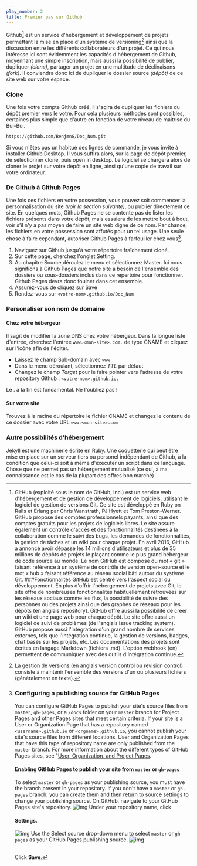 ```yaml
---
play_number: 2
title: Premier pas sur Github
---
```


Github[^1] est un service d'hébergement et développement de projets permettant la mise en place d'un système de versioning[^A] ainsi que la discussion entre les différents collaborateurs d'un projet. Ce qui nous intéresse ici sont évidemment les capacités d'hébergement de Github, moyennant une simple inscription, mais aussi la possibilité de publier, dupliquer *(clone)*, partager un projet en une multitude de déclinaisons *(fork)*. Il conviendra donc ici de dupliquer le dossier source *(dépôt)* de ce site web sur votre espace.

### Clone

Une fois votre compte Github créé, il s'agira de dupliquer les fichiers du dépôt premier vers le votre. Pour cela plusieurs méthodes sont possibles, certaines plus simple que d'autre en fonction de votre niveau de maitrise du Bui-Bui. 

~~~~
https://github.com/BenjmnG/Doc_Num.git
~~~~

Si vous n'êtes pas un habitué des lignes de commande, je vous invite à installer Github Desktop. Il vous suffira alors, sur la page de dépôt premier, de sélectionner clone, puis open in desktop. Le logiciel se chargera alors de cloner le projet sur votre dépôt en ligne, ainsi qu'une copie de travail sur votre ordinateur.

### De Github à Github Pages

Une fois ces fichiers en votre possession, vous pouvez soit commencer la personnalisation du site *(voir la section suivante)*, ou publier directement ce site. En quelques mots, Github Pages ne se contente pas de lister les fichiers présents dans votre dépôt, mais essaiera de les mettre bout à bout, voir s’il n'y a pas moyen de faire un site web digne de ce nom. Par chance, les fichiers en votre possession sont affutés pour un tel usage.
Une seule chose à faire cependant, autoriser Github Pages à farfouiller chez vous[^2]. 

1. Naviguez sur Github jusqu'à votre répertoire fraîchement cloné. 
2. Sur cette page, cherchez l'onglet Setting. 
3. Au chapitre Source,déroulez le menu et sélectionnez Master. Ici nous signifions à Github Pages que notre site a besoin de l'ensemble des dossiers ou sous-dossiers inclus dans ce répertoire pour fonctionner. Github Pages devra donc fouiner dans cet ensemble.
4. Assurez-vous de cliquez sur Save
5. Rendez-vous sur `<votre-nom>.github.io/Doc_Num`

### Personaliser son nom de domaine

#### Chez votre hébergeur
Il sagit de modifier la zone DNS chez votre hébergeur.
Dans la longue liste d'entrée, cherchez l'entrée  `www.<mon-site>.com.` de type CNAME et cliquez sur l'icône afin de l'éditer.

* Laissez le champ Sub-domain avec `www`
* Dans le menu déroulant, sélectionnez *TTL* par défaut
* Changez le champ *Target* pour le faire pointer vers l'adresse de votre repository Github : `<votre-nom>.github.io.`

Le . à la fin est fondamental. Ne l'oubliez pas !

#### Sur votre site
Trouvez à la racine du répertoire le fichier CNAME et changez le contenu de ce dossier avec votre URL
 `www.<mon-site>.com`

### Autre possibilités d'hébergement
Jekyll est une machinerie écrite en Ruby. Une coquetterie qui peut être mise en place sur un serveur tiers ou personel indépendant de Github, à la condition que celui-ci soit à même d'éxecuter un script dans ce language. Chose que ne permet pas un hébergement mutualisé (ce qui, à ma connaissance est le cas de la plupart des offres bon marché)

[^1]: 
	GitHub (exploité sous le nom de GitHub, Inc.) est un service web d'hébergement et de gestion de développement de logiciels, utilisant le logiciel de gestion de versions Git. Ce site est développé en Ruby on Rails et Erlang par Chris Wanstrath, PJ Hyett et Tom Preston-Werner. GitHub propose des comptes professionnels payants, ainsi que des comptes gratuits pour les projets de logiciels libres. Le site assure également un contrôle d'accès et des fonctionnalités destinées à la collaboration comme le suivi des bugs, les demandes de fonctionnalités, la gestion de tâches et un wiki pour chaque projet.
	En avril 2016, GitHub a annoncé avoir dépassé les 14 millions d'utilisateurs et plus de 35 millions de dépôts de projets le plaçant comme le plus grand hébergeur de code source au monde.
	Le nom GitHub est composé du mot « git » faisant référence à un système de contrôle de version open-source et le mot « hub » faisant référence au réseau social bâti autour du système Git.
	###Fonctionnalités
	GitHub est centré vers l'aspect social du développement. En plus d'offrir l'hébergement de projets avec Git, le site offre de nombreuses fonctionnalités habituellement retrouvées sur les réseaux sociaux comme les flux, la possibilité de suivre des personnes ou des projets ainsi que des graphes de réseaux pour les dépôts (en anglais repository). GitHub offre aussi la possibilité de créer un wiki et une page web pour chaque dépôt. Le site offre aussi un logiciel de suivi de problèmes (de l'anglais issue tracking system). GitHub propose aussi l'intégration d'un grand nombre de services externes, tels que l'intégration continue, la gestion de versions, badges, chat basés sur les projets, etc.
	Les documentations des projets sont écrites en langage Markdown (fichiers .md).
	L'option webhook (en) permettent de communiquer avec des outils d'intégration continue.

[^2]: 	
	### Configuring a publishing source for GitHub Pages
	You can configure GitHub Pages to publish your site's source files from `master`, `gh-pages`, or a `/docs` folder on your `master` branch for Project Pages and other Pages sites that meet certain criteria. 
	If your site is a User or Organization Page that has a repository named `<username>.github.io` or `<orgname>.github.io`, you cannot publish your site's source files from different locations. User and Organization Pages that have this type of repository name are only published from the `master` branch.
	For more information about the different types of GitHub Pages sites, see "[User, Organization, and Project Pages](https://help.github.com/articles/user-organization-and-project-pages).

	#### Enabling GitHub Pages to publish your site from `master` or `gh-pages`
	To select `master` or `gh-pages` as your publishing source, you must have the branch present in your repository. If you don't have a `master` or `gh-pages` branch, you can create them and then return to source settings to change your publishing source.
	On GitHub, navigate to your GitHub Pages site's repository.
	![img](https://help.github.com/assets/images/help/repository/repo-actions-settings.png)
	Under your repository name, click

	#### Settings.
	![img](https://help.github.com/assets/images/help/pages/select-gh-pages-or-master-as-source.png)
	Use the Select source drop-down menu to select `master` or `gh-pages` as your GitHub Pages publishing source.
	![img](https://help.github.com/assets/images/help/pages/click-save-next-to-source-selection.png)<br><br>

	Click **Save**.

[^A]:
	La gestion de versions (en anglais version control ou revision control) consiste à maintenir l'ensemble des versions d'un ou plusieurs fichiers (généralement en texte).


<!-- Récapitulatif Syntax Markdown 

Start by:	(3 dash, carriage return)
			play_number: 1
			title: Understand what people need
			(3 dash, carriage return)

h1:		#
h2:		##
h3:		###

a: 		[about the Blabla](https://blab.la)
ul: 	- Blabla
ol:		1. Blabla

Espace fine : 				&thinsp;
Espace fine insécable : 	&#8239;
Espace insécable : 			&nbsp;

-->